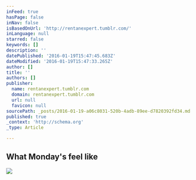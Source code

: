 ```yaml
---
inFeed: true
hasPage: false
inNav: false
isBasedOnUrl: 'http://rentanexpert.tumblr.com/'
inLanguage: null
starred: false
keywords: []
description: ''
datePublished: '2016-01-19T15:47:45.683Z'
dateModified: '2016-01-19T15:47:33.265Z'
author: []
title: ''
authors: []
publisher:
  name: rentanexpert.tumblr.com
  domain: rentanexpert.tumblr.com
  url: null
  favicon: null
sourcePath: _posts/2016-01-19-a06c8031-520b-4adb-89ee-d7820392fd34.md
published: true
_context: 'http://schema.org'
_type: Article

---
```

## **What Monday's feel like**
![](https://s3-us-west-2.amazonaws.com/the-grid-img/p/decd9583f1af123ad1a991f9516e0bcd52620c85.gif)